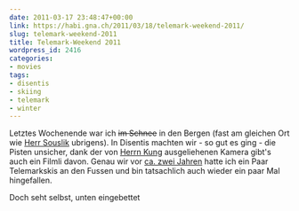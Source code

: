 ```yaml
---
date: 2011-03-17 23:48:47+00:00
link: https://habi.gna.ch/2011/03/18/telemark-weekend-2011/
slug: telemark-weekend-2011
title: Telemark-Weekend 2011
wordpress_id: 2416
categories:
- movies
tags:
- disentis
- skiing
- telemark
- winter
---
```


Letztes Wochenende war ich <del>im Schnee</del> in den Bergen (fast am gleichen Ort wie [Herr Souslik](http://souslik.ch/2011/03/15/board5-laax/) ubrigens). In Disentis machten wir - so gut es ging - die Pisten unsicher, dank der von [Herrn Kung](http://kuengfu.ch/) ausgeliehenen Kamera gibt's auch ein Filmli davon. Genau wir vor [ca. zwei Jahren](https://habi.gna.ch/2009/03/22/habi-fahrt-zum-ersten-mal-telemark-raw-uncut/) hatte ich ein Paar Telemarkskis an den Fussen und bin tatsachlich auch wieder ein paar Mal hingefallen.




Doch seht selbst, unten eingebettet
